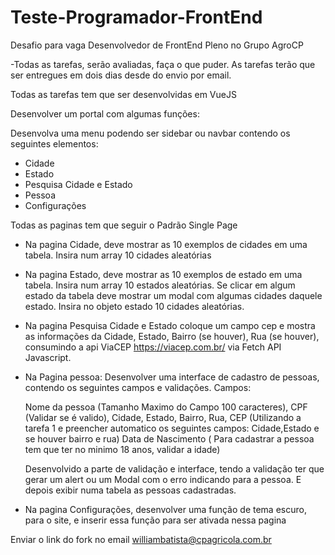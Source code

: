 # Teste-Programador-FrontEnd

Desafio para vaga Desenvolvedor de FrontEnd Pleno no Grupo AgroCP

-Todas as tarefas, serão avaliadas, faça o que puder. As tarefas terão que ser entregues em dois dias desde do envio por email.

Todas as tarefas tem que ser desenvolvidas em VueJS

Desenvolver um portal com algumas funções:

Desenvolva uma menu podendo ser sidebar ou navbar contendo os seguintes elementos:

- Cidade
- Estado
- Pesquisa Cidade e Estado
- Pessoa
- Configurações

Todas as paginas tem que seguir o Padrão Single Page

- Na pagina Cidade, deve mostrar as 10 exemplos de cidades em uma tabela. Insira num array 10 cidades aleatórias
- Na pagina Estado, deve mostrar as 10 exemplos de estado em uma tabela. Insira num array 10 estados aleatórias. Se clicar em algum estado da tabela deve mostrar um modal com algumas cidades daquele estado. Insira no objeto estado 10 cidades aleatórias.
- Na pagina Pesquisa Cidade e Estado coloque um campo cep e mostra as informações da Cidade, Estado, Bairro (se houver), Rua (se houver), consumindo a api ViaCEP https://viacep.com.br/ via Fetch API Javascript.
- Na Pagina pessoa:
  Desenvolver uma interface de cadastro de pessoas, contendo os seguintes campos e validações.
  Campos:

  Nome da pessoa (Tamanho Maximo do Campo 100 caracteres), CPF (Validar se é valido), Cidade, Estado, Bairro, Rua, CEP (Utilizando a tarefa 1 e preencher automatico os seguintes     campos: Cidade,Estado e se houver bairro e rua) Data de Nascimento ( Para cadastrar a pessoa tem que ter no minimo 18 anos, validar a idade)

  Desenvolvido a parte de validação e interface, tendo a validação ter que gerar um alert ou um Modal com o erro indicando para a pessoa.
  E depois exibir numa tabela as pessoas cadastradas.
  
- Na pagina Configurações, desenvolver uma função de tema escuro, para o site, e inserir essa função para ser ativada nessa pagina


Enviar o link do fork no email williambatista@cpagricola.com.br
